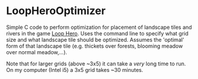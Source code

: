 # LoopHeroOptimizer
Simple C code to perform optimization for placement of landscape tiles and rivers in the game [Loop Hero](https://www.loophero.com/).
Uses the command line to specify what grid size and what landscape tile should be optimized. Assumes the 'optimal' form of that landscape tile (e.g. thickets over forests, blooming meadow over normal meadow,...).

Note that for larger grids (above ~3x5) it can take a *very* long time to run. On my computer (Intel i5) a 3x5 grid takes ~30 minutes.

